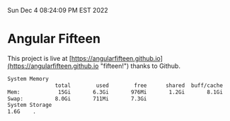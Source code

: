 Sun Dec  4 08:24:09 PM EST 2022

# Angular Fifteen


This project is live at [https://angularfifteen.github.io](https://angularfifteen.github.io "fifteen!") thanks to Github.

```bash
System Memory
               total        used        free      shared  buff/cache   available
Mem:            15Gi       6.3Gi       976Mi       1.2Gi       8.1Gi       7.5Gi
Swap:          8.0Gi       711Mi       7.3Gi
System Storage
1.6G	.
